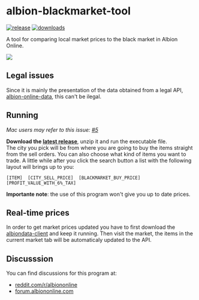 # albion-blackmarket-tool
[![release](https://img.shields.io/github/v/release/felipelincoln/albion-blackmarket-tool)](https://github.com/felipelincoln/albion-blackmarket-tool/releases/latest)
[![downloads](https://img.shields.io/github/downloads/felipelincoln/albion-blackmarket-tool/total)](https://github.com/felipelincoln/albion-blackmarket-tool/releases)
 
A tool for comparing local market prices to the black market in Albion Online. 

![](https://raw.githubusercontent.com/felipelincoln/albion-blackmarket-tool/master/img/screenshot.png)

## Legal issues
Since it is mainly the presentation of the data obtained from a legal API, [albion-online-data](https://www.albion-online-data.com/), this can't be ilegal.

## Running
*Mac users may refer to this issue: [#5](https://github.com/felipelincoln/albion-blackmarket-tool/issues/5)*

**Download the [latest release](https://github.com/felipelincoln/albion-blackmarket-tool/releases/latest)**, unzip it and run the executable file.  
The city you pick will be from where you are going to buy the items straight from the sell orders. You can also choose what kind of items you want to trade.
A little while after you click the search button a list with the following layout will brings up to you:

``
[ITEM]  [CITY_SELL_PRICE]  [BLACKMARKET_BUY_PRICE]   [PROFIT_VALUE_WITH_6%_TAX]
``

**Importante note**: the use of this program won't give you up to date prices.

## Real-time prices
In order to get market prices updated you have to first download the [albiondata-client](https://github.com/BroderickHyman/albiondata-client/releases) and keep it running. Then visit the market, the items in the current market tab will be automaticaly updated to the API.


## Discusssion
You can find discussions for this program at:
- [reddit.com/r/albiononline](https://www.reddit.com/r/albiononline/comments/fcxg0t/albionblackmarkettool_a_tool_for_comparing_local/)
- [forum.albiononline.com](https://forum.albiononline.com/index.php/Thread/124763-albion-blackmarket-tool-a-tool-for-comparing-local-market-prices-to-the-black-ma/)
